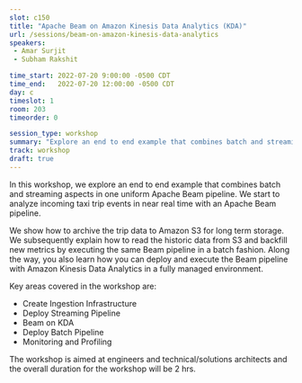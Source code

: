 ```yaml
---
slot: c150
title: "Apache Beam on Amazon Kinesis Data Analytics (KDA)"
url: /sessions/beam-on-amazon-kinesis-data-analytics
speakers:
 - Amar Surjit
 - Subham Rakshit

time_start: 2022-07-20 9:00:00 -0500 CDT
time_end:   2022-07-20 12:00:00 -0500 CDT
day: c
timeslot: 1
room: 203
timeorder: 0

session_type: workshop
summary: "Explore an end to end example that combines batch and streaming aspects in one uniform Apache Beam pipeline on Amazon Kinesis Data Analytics (KDA)."
track: workshop
draft: true
---
```


In this workshop, we explore an end to end example that combines batch and streaming aspects in one uniform Apache Beam pipeline. We start to analyze incoming taxi trip events in near real time with an Apache Beam pipeline. 
 
We show how to archive the trip data to Amazon S3 for long term storage. We subsequently explain how to read the historic data from S3 and backfill new metrics by executing the same Beam pipeline in a batch fashion. Along the way, you also learn how you can deploy and execute the Beam pipeline with Amazon Kinesis Data Analytics in a fully managed environment.
 
Key areas covered in the workshop are: 
 * Create Ingestion Infrastructure
 * Deploy Streaming Pipeline 
 * Beam on KDA
 * Deploy Batch Pipeline
 * Monitoring and Profiling
 
The workshop is aimed at engineers and technical/solutions architects and the overall duration for the workshop will be 2 hrs.